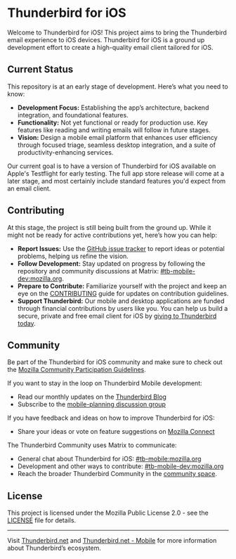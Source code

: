 # Thunderbird for iOS

Welcome to Thunderbird for iOS! This project aims to bring the Thunderbird email experience to iOS devices. Thunderbird for iOS is a ground up development effort to create a high-quality email client tailored for iOS.

## Current Status

This repository is at an early stage of development. Here’s what you need to know:

- **Development Focus:** Establishing the app’s architecture, backend integration, and foundational features.
- **Functionality:** Not yet functional or ready for production use. Key features like reading and writing emails will follow in future stages.
- **Vision:** Design a mobile email platform that enhances user efficiency through focused triage, seamless desktop integration, and a suite of productivity-enhancing services.

Our current goal is to have a version of Thunderbird for iOS available on Apple's Testflight for early testing. The full
app store release will come at a later stage, and most certainly include standard features you'd expect from an email client.

## Contributing

At this stage, the project is still being built from the ground up. While it might not be ready for active contributions yet, here’s how you can help:

- **Report Issues:** Use the [GitHub issue tracker](https://github.com/thunderbird/thunderbird-ios/issues/new) to report ideas or potential problems, helping us refine the vision.
- **Follow Development:** Stay updated on progress by following the repository and community discussions at Matrix: [#tb-mobile-dev:mozilla.org](https://matrix.to/#/#tb-mobile-dev:mozilla.org).
- **Prepare to Contribute:** Familiarize yourself with the project and keep an eye on the [CONTRIBUTING](docs/CONTRIBUTING.md) guide for updates on contribution guidelines.
- **Support Thunderbird:** Our mobile and desktop applications are funded through financial contributions by users like you. You can help us build a secure, private and free email client for iOS by [giving to Thunderbird today](https://www.thunderbird.net/donate/mobile/?form=tfi).
## Community

Be part of the Thunderbird for iOS community and make sure to check out the [Mozilla Community Participation Guidelines](https://www.mozilla.org/about/governance/policies/participation/).

If you want to stay in the loop on Thunderbird Mobile development:

- Read our monthly updates on the [Thunderbird Blog](https://blog.thunderbird.net/category/mobile-news/)
- Subscribe to the [mobile-planning discussion group](https://thunderbird.topicbox.com/groups/mobile-planning)

If you have feedback and ideas on how to improve Thunderbird for iOS:

- Share your ideas or vote on feature suggestions on [Mozilla Connect](https://connect.mozilla.org/t5/ideas/idb-p/ideas/label-name/thunderbird%20for%20ios)

The Thunderbird Community uses Matrix to communicate:

- General chat about Thunderbird for iOS: [#tb-mobile:mozilla.org](https://matrix.to/#/#tb-ios:mozilla.org)
- Development and other ways to contribute: [#tb-mobile-dev:mozilla.org](https://matrix.to/#/#tb-mobile-dev:mozilla.org)
- Reach the broader Thunderbird Community in the [community space](https://matrix.to/#/#thunderbird-community:mozilla.org).

## License

This project is licensed under the Mozilla Public License 2.0 - see the [LICENSE](LICENSE) file for details.

---

Visit [Thunderbird.net](https://thunderbird.net) and [Thunderbird.net - Mobile](https://thunderbird.net/mobile/) for more information about Thunderbird’s ecosystem.
